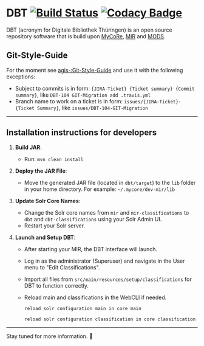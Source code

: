 # DBT [![Build Status](https://travis-ci.org/ThULB/dbt.svg?branch=main)](https://travis-ci.org/ThULB/dbt) [![Codacy Badge](https://app.codacy.com/project/badge/Grade/67f4010b74ca40c0898d2e60714dff5b)](https://www.codacy.com/gh/ThULB/dbt/dashboard?utm_source=github.com&amp;utm_medium=referral&amp;utm_content=ThULB/dbt&amp;utm_campaign=Badge_Grade)
DBT (acronym for Digitale Bibliothek Thüringen) is an open source repository software that is build upon [MyCoRe](https://github.com/MyCoRe-Org/mycore), [MIR](https://github.com/MyCoRe-Org/mir) and [MODS](http://www.loc.gov/standards/mods/).

## Git-Style-Guide
For the moment see [agis-:Git-Style-Guide](https://github.com/agis-/git-style-guide) and use it with the following exceptions:
- Subject to commits is in form: `{JIRA-Ticket} {Ticket summary} {Commit summary}`, like `DBT-104 GIT-Migration add .travis.yml`
- Branch name to work on a ticket is in form: `issues/{JIRA-Ticket}-{Ticket Summary}`, like `issues/DBT-104-GIT-Migration`

---

## Installation instructions for developers

1. **Build JAR**:
    - Run:
      `mvn clean install`


2. **Deploy the JAR File**:
    - Move the generated JAR file (located in `dbt/target`) to the `lib` folder in your home directory.
      For example: `~/.mycore/dev-mir/lib`


3. **Update Solr Core Names**:
    - Change the Solr core names from `mir` and `mir-classifications` to `dbt` and `dbt-classifications` using your Solr Admin UI.
    - Restart your Solr server.


4. **Launch and Setup DBT**:
    - After starting your MIR, the DBT interface will launch.
    - Log in as the administrator (Superuser) and navigate in the User menu to "Edit Classifications".
    - Import all files from `src/main/resources/setup/classifications` for DBT to function correctly.
   - Reload main and classifications in the WebCLI if needed.

     `reload solr configuration main in core main`

     `reload solr configuration classification in core classification`
---
Stay tuned for more information. :bow:
